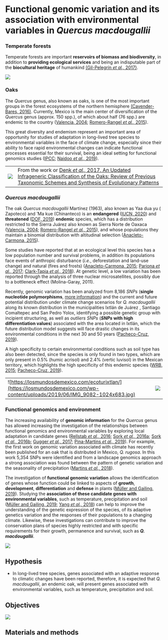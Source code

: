 # Functional genomic variation and its association with environmental variables in *Quercus macdougallii*


### Temperate forests

Temperate forests are important **reservoirs of biomass and biodiversity**, in addition to **providing ecological services** and being an indisputable part of the **biocultural heritage** of humankind [(Gil-Pelegrín *et al.,* 2017)](https://link.springer.com/book/10.1007%2F978-3-319-69099-5).

![ ](https://github.com/NellyJazminPC/Qmacdougallii_genomics_and_environment/blob/main/0_about_this_project/metadatos/Forest_oak_pines.jpg)

### Oaks

The *Quercus* genus, also known as oaks, is one of the most important groups in the forest ecosystems of the northern hemisphere [(Cavender-Bares, 2016)](https://www.cbs.umn.edu/sites/cbs.umn.edu/files/public/downloads/2016.cavender.journal.ios%2327.pdf). Currently, Mexico is the main center of diversification of the *Quercus* genus (approx. 150 spp.), of which about half (76 spp.) are endemic to the country ([Valencia, 2004](https://www.botanicalsciences.com.mx/index.php/botanicalSciences/article/view/1692); [Romero-Rangel *et al.,* 2015](https://www.internationaloaksociety.org/content/encinos-de-mexico-new-book-about-mexican-oaks-spanish-0)).

This great diversity and endemism represent an important area of opportunity for studies of adaptation in long-lived tree species to environmental variables in the face of climate change, especially since their ability to face rapid environmental changes can indicate functional processes essential for their survival, being an ideal setting for functional genomics studies ([IPCC](https://www.ipcc.ch/); [Naidoo *et al.,* 2019](https://www.frontiersin.org/articles/10.3389/fpls.2019.00273/full)).

|     |     |
| -- | -- |
|![ ](https://github.com/NellyJazminPC/Qmacdougallii_genomics_and_environment/blob/main/0_about_this_project/metadatos/Denk_et_al_2017.png)| From the work or [Denk *et al.,* 2017. An Updated Infrageneric Classification of the Oaks: Review of Previous Taxonomic Schemes and Synthesis of Evolutionary Patterns](https://link.springer.com/chapter/10.1007/978-3-319-69099-5_2) | 
### *Quercus macdougallii*

The oak *Quercus macdougallii* Martínez (1963), also known as Yaa dua yu ( Zapoteco) and ’Ma kue (Chinanteco) is an **endangered** ([IUCN, 2020](https://www.iucnredlist.org/species/32765/2823034)) and **threatened** ([DOF, 2019](http://www.dof.gob.mx/nota_detalle.php?codigo=5578808&fecha=14/11/2019)) **endemic** species, which has a distribution restricted to the Sierra Juárez also known as Sierra Norte de Oaxaca ([Valencia, 2004](https://www.botanicalsciences.com.mx/index.php/botanicalSciences/article/view/1692); [Romero-Rangel *et al.,* 2015](https://www.internationaloaksociety.org/content/encinos-de-mexico-new-book-about-mexican-oaks-spanish-0)), and whose populations they maintain a binomial distribution with altitudinal selection ([Anacleto-Carmona, 2015](http://www.unsij.edu.mx/tesis/)).

Some studies have reported that at an ecological level this species has a low population number and survival problems, in addition its populations face events of anthropic disturbance (*i.e.*, deforestation and land-use change) and natural (fires and frosts) ([Anacleto-Carmona, 2015](http://www.unsij.edu.mx/tesis/); [Pariona *et al.,* 2017](https://www.sciencedirect.com/science/article/abs/pii/S0048969716320575); [Clark-Tapia *et al.,* 2018](http://www.scielo.org.mx/scielo.php?script=sci_arttext&pid=S1405-04712018000200217)). At genetic level, a low variation has been reported through the analysis of three nuclear microsatellites, possibly due to a bottleneck effect (Molina-Garay, 2011).

Recently, genomic variation has been analyzed from 8,186 *SNPs* (**single nucleotide polymorphisms**, [more information](https://www.youtube.com/watch?v=OOUkLiYrKEo)) and the current and future potential distribution under climate change scenarios for *Q. macdougallii* along its known distribution in the municipalities Ixtlán de Juárez , Santiago Comaltepec and San Pedro Yolox, identifying a possible genetic group with incipient structuring, as well as *outliers SNPs* (**_SNPs_ with high differentiation values**) associated with the area located in Ixtlán, which the future distribution model suggests will face drastic changes in its environmental conditions in the next 30 and 50 years ([Pacheco-Cruz, 2019](http://oreon.dgbiblio.unam.mx/F/X3YHJ1BNV7S4YYHEPDPIIA1S4GF2I5UGQMS61QGRFB4AHKPCJ7-04791?func=full-set-set&set_number=023823&set_entry=000002&format=999)).

A high specificity to certain environmental conditions such as soil type has also been detected, since the species is only found in two types, which are only present in 0.5% (humic acrisol) and 2.4% (vertic luvisol) in the Mexican territory, which highlights the high specificity of this endemic species ([WRB, 2015](http://www.fao.org/3/i3794es/I3794es.pdf); [Pacheco-Cruz, 2019](http://oreon.dgbiblio.unam.mx/F/X3YHJ1BNV7S4YYHEPDPIIA1S4GF2I5UGQMS61QGRFB4AHKPCJ7-04791?func=full-set-set&set_number=023823&set_entry=000002&format=999)).

|     |     |
| -- | -- |
|![https://losmundosdemexico.com/ecoturixtlan/](https://losmundosdemexico.com/wp-content/uploads/2019/06/IMG_9082-1024x683.jpg)|![ ](https://github.com/NellyJazminPC/Qmacdougallii_genomics_and_environment/blob/main/0_about_this_project/metadatos/Qmacd.jpg)| 

### Functional genomics and environment

The increasing availability of **genomic information** for the *Quercus* genus has allowed increasing the investigation of the relationships between functional genomics and environmental variables by exploring local adaptation in candidate genes ([Rellstab *et al.,* 2016](https://onlinelibrary.wiley.com/doi/abs/10.1111/mec.13889); [Sork *et al.,* 2016a](https://www.g3journal.org/content/6/11/3485.short); [Sork *et al.,* 2016b](https://bsapubs.onlinelibrary.wiley.com/doi/full/10.3732/ajb.1500162); [Gugger *et al.,* 2017](https://academic.oup.com/treephys/article/37/5/632/2731788); [Pina-Martins *et al.,* 2019](https://onlinelibrary.wiley.com/doi/abs/10.1111/gcb.14497)). For example, the first work on genomic variation associated with climate has recently been published for an oak that is distributed in Mexico, *Q. rugosa*. In this work 5,354 SNPs were identified and from a landscape genomics approach a strong association was found between the pattern of genetic variation and the seasonality of precipitation ([Martins *et al.,* 2018](https://onlinelibrary.wiley.com/doi/full/10.1111/eva.12684)).

The investigation of **functional genomic variation** allows the identification of genes whose function could be linked to aspects of **growth**, **development**, **differentiation** and **defense** in plants ([Müller and Gailing, 2019](https://onlinelibrary.wiley.com/doi/abs/10.1111/plb.13008)). Studying the **association of these candidate genes with environmental variables**, such as temperature, precipitation and soil ([Müller and Gailing, 2019](https://onlinelibrary.wiley.com/doi/abs/10.1111/plb.13008); [Yang *et al.,* 2018](https://www.frontiersin.org/articles/10.3389/fpls.2018.01534/full)) can help to improve the understanding of the genetic expression of the species, of its adaptive genetics variation and the responses of their populations to a changing climate. Likewise, these investigations can contribute to improve the conservation plans of species highly restricted and with specific requirements for their growth, permanence and survival, such as **_Q. macdougallii_**.

![](https://github.com/NellyJazminPC/Qmacdougallii_genomics_and_environment/blob/main/0_about_this_project/metadatos/Functional_genomics.png)

## Hypothesis

- In long-lived tree species, genes associated with an adaptive response to climatic changes have been reported, therefore, it is expected that *Q. macdougallii*, an endemic oak, will present genes associated with environmental variables, such as temperature, precipitation and soil.

## Objectives

![ ](https://github.com/NellyJazminPC/Qmacdougallii_genomics_and_environment/blob/main/0_about_this_project/metadatos/Objectives_overall_specific.png)

## Materials and methods


